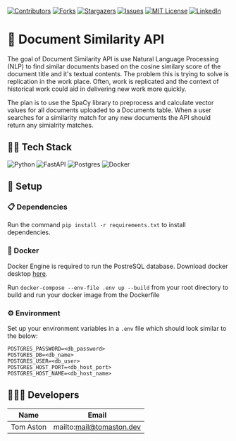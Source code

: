[![Contributors][contributors-shield]][contributors-url]
[![Forks][forks-shield]][forks-url]
[![Stargazers][stars-shield]][stars-url]
[![Issues][issues-shield]][issues-url]
[![MIT License][license-shield]][license-url]
[![LinkedIn][linkedin-shield]][linkedin-url]

# 📄 Document Similarity API

The goal of Document Similarity API is use Natural Language Processing (NLP) to find similar documents based on the cosine similary score of the document title and it's textual contents.
The problem this is trying to solve is replication in the work place. Often, work is replicated and the context of historical work could aid in delivering new work more quickly.

The plan is to use the SpaCy library to preprocess and calculate vector values for all documents uploaded to a Documents table. 
When a user searches for a similarity match for any new documents the API should return any simialrity matches.

## 🧑‍💻 Tech Stack

![Python]
![FastAPI]
![Postgres]
![Docker]

## 🔧 Setup

### 📋 Dependencies
Run the command ```pip install -r requirements.txt``` to install dependencies.

### 🐋 Docker
Docker Engine is required to run the PostreSQL database.
Download docker desktop [here](https://www.docker.com/products/docker-desktop/).

Run ```docker-compose --env-file .env up --build``` from your root directory to build and run your docker image from the Dockerfile

### ⚙️ Environment
Set up your environment variables in a ```.env``` file which should look similar to the below:
```
POSTGRES_PASSWORD=<db_password>
POSTGRES_DB=<db_name>
POSTGRES_USER=<db_user>
POSTGRES_HOST_PORT=<db_host_port>
POSTGRES_HOST_NAME=<db_host_name>
```

## 🧑‍🤝‍🧑 Developers 

| Name           | Email                      |
| -------------- | -------------------------- |
| Tom Aston      | mailto:mail@tomaston.dev     |

<!-- MARKDOWN LINKS & IMAGES -->
<!-- https://www.markdownguide.org/basic-syntax/#reference-style-links -->
[contributors-shield]: https://img.shields.io/github/contributors/TomAston1996/doc-similarity-api-frontend.svg?style=for-the-badge
[contributors-url]: https://github.com/TomAston1996/doc-similarity-api-frontend/graphs/contributors
[forks-shield]: https://img.shields.io/github/forks/TomAston1996/doc-similarity-api-frontend.svg?style=for-the-badge
[forks-url]: https://github.com/TomAston1996/doc-similarity-api-frontend/network/members
[stars-shield]: https://img.shields.io/github/stars/TomAston1996/doc-similarity-api-frontend.svg?style=for-the-badge
[stars-url]: https://github.com/TomAston1996/doc-similarity-api-frontend/stargazers
[issues-shield]: https://img.shields.io/github/issues/TomAston1996/doc-similarity-api-frontend.svg?style=for-the-badge
[issues-url]: https://github.com/TomAston1996/doc-similarity-api-frontend/issues
[license-shield]: https://img.shields.io/github/license/TomAston1996/doc-similarity-api-frontend.svg?style=for-the-badge
[license-url]: https://github.com/TomAston1996/doc-similarity-api-frontend/blob/master/LICENSE.txt
[linkedin-shield]: https://img.shields.io/badge/-LinkedIn-black.svg?style=for-the-badge&logo=linkedin&colorB=555
[linkedin-url]: https://linkedin.com/in/tomaston96
[Python]: https://img.shields.io/badge/python-3670A0?style=for-the-badge&logo=python&logoColor=ffdd54
[FastAPI]: https://img.shields.io/badge/FastAPI-005571?style=for-the-badge&logo=fastapi
[Postgres]: https://img.shields.io/badge/postgres-%23316192.svg?style=for-the-badge&logo=postgresql&logoColor=white
[Docker]: https://img.shields.io/badge/docker-%230db7ed.svg?style=for-the-badge&logo=docker&logoColor=white
[Redis]: https://img.shields.io/badge/redis-%23DD0031.svg?style=for-the-badge&logo=redis&logoColor=white
